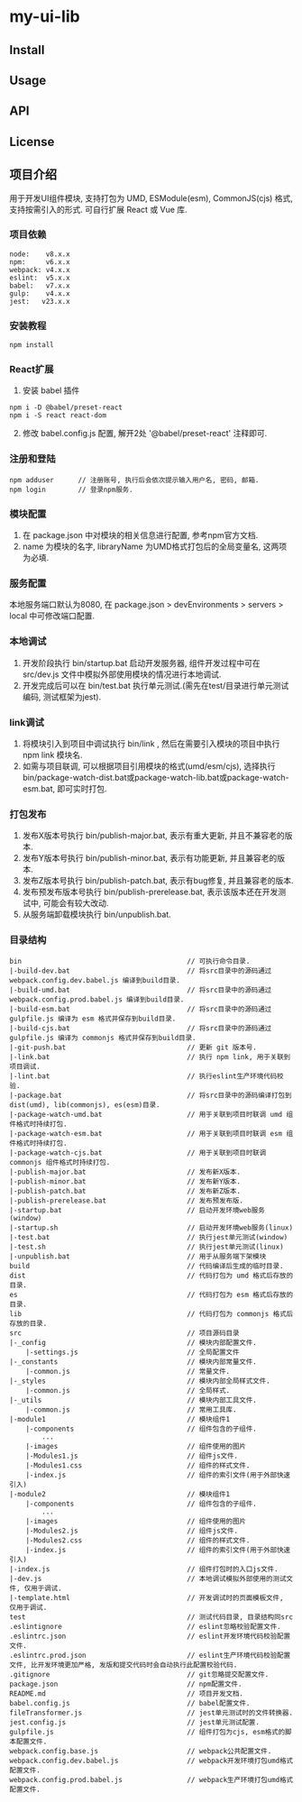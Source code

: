 # my-ui-lib

## Install

## Usage

## API

## License

## 项目介绍
用于开发UI组件模块, 支持打包为 UMD, ESModule(esm), CommonJS(cjs) 格式, 支持按需引入的形式.
可自行扩展 React 或 Vue 库.

### 项目依赖
```
node:    v8.x.x
npm:     v6.x.x
webpack: v4.x.x
eslint:  v5.x.x
babel:   v7.x.x
gulp:    v4.x.x
jest:   v23.x.x
```

### 安装教程
```
npm install
```

### React扩展
1. 安装 babel 插件
```
npm i -D @babel/preset-react
npm i -S react react-dom
```
2. 修改 babel.config.js 配置, 解开2处 '@babel/preset-react' 注释即可.

### 注册和登陆
```
npm adduser      // 注册账号, 执行后会依次提示输入用户名, 密码, 邮箱.
npm login        // 登录npm服务.
```

### 模块配置
1. 在 package.json 中对模块的相关信息进行配置, 参考npm官方文档.
2. name 为模块的名字, libraryName 为UMD格式打包后的全局变量名, 这两项为必填.

### 服务配置
本地服务端口默认为8080, 在 package.json > devEnvironments > servers > local 中可修改端口配置.

### 本地调试
1. 开发阶段执行 bin/startup.bat 启动开发服务器, 组件开发过程中可在 src/dev.js 文件中模拟外部使用模块的情况进行本地调试.
2. 开发完成后可以在 bin/test.bat 执行单元测试.(需先在test/目录进行单元测试编码, 测试框架为jest).

### link调试
1. 将模块引入到项目中调试执行 bin/link , 然后在需要引入模块的项目中执行 npm link 模块名.
2. 如需与项目联调, 可以根据项目引用模块的格式(umd/esm/cjs), 选择执行 bin/package-watch-dist.bat或package-watch-lib.bat或package-watch-esm.bat, 即可实时打包.

### 打包发布
1. 发布X版本号执行 bin/publish-major.bat, 表示有重大更新, 并且不兼容老的版本.
2. 发布Y版本号执行 bin/publish-minor.bat, 表示有功能更新, 并且兼容老的版本.
3. 发布Z版本号执行 bin/publish-patch.bat, 表示有bug修复, 并且兼容老的版本.
3. 发布预发布版本号执行 bin/publish-prerelease.bat, 表示该版本还在开发测试中, 可能会有较大改动.
4. 从服务端卸载模块执行 bin/unpublish.bat.

### 目录结构
```
bin                                         // 可执行命令目录.
|-build-dev.bat                             // 将src目录中的源码通过 webpack.config.dev.babel.js 编译到build目录.
|-build-umd.bat                             // 将src目录中的源码通过 webpack.config.prod.babel.js 编译到build目录.
|-build-esm.bat                             // 将src目录中的源码通过 gulpfile.js 编译为 esm 格式并保存到build目录.
|-build-cjs.bat                             // 将src目录中的源码通过 gulpfile.js 编译为 commonjs 格式并保存到build目录.
|-git-push.bat                              // 更新 git 版本号.
|-link.bat                                  // 执行 npm link, 用于关联到项目调试.
|-lint.bat                                  // 执行eslint生产环境代码校验.
|-package.bat                               // 将src目录中的源码编译打包到dist(umd), lib(commonjs), es(esm)目录.
|-package-watch-umd.bat                     // 用于关联到项目时联调 umd 组件格式时持续打包.
|-package-watch-esm.bat                     // 用于关联到项目时联调 esm 组件格式时持续打包.
|-package-watch-cjs.bat                     // 用于关联到项目时联调 commonjs 组件格式时持续打包.
|-publish-major.bat                         // 发布新X版本.
|-publish-minor.bat                         // 发布新Y版本.
|-publish-patch.bat                         // 发布新Z版本.
|-publish-prerelease.bat                    // 发布预发布版.
|-startup.bat                               // 启动开发环境web服务(window)
|-startup.sh                                // 启动开发环境web服务(linux)
|-test.bat                                  // 执行jest单元测试(window)
|-test.sh                                   // 执行jest单元测试(linux)
|-unpublish.bat                             // 用于从服务端下架模块
build                                       // 代码编译后生成的临时目录.
dist                                        // 代码打包为 umd 格式后存放的目录.
es                                          // 代码打包为 esm 格式后存放的目录.
lib                                         // 代码打包为 commonjs 格式后存放的目录.
src                                         // 项目源码目录
|-_config                                   // 模块内部配置文件.
    |-settings.js                           // 全局配置文件
|-_constants                                // 模块内部常量文件.
    |-common.js                             // 常量文件.
|-_styles                                   // 模块内部全局样式文件.
    |-common.js                             // 全局样式.
|-_utils                                    // 模块内部工具文件.
    |-common.js                             // 常用工具库.
|-module1                                   // 模块组件1
    |-components                            // 组件包含的子组件.
        ...
    |-images                                // 组件使用的图片
    |-Modules1.js                           // 组件js文件.
    |-Modules1.css                          // 组件的样式文件.
    |-index.js                              // 组件的索引文件(用于外部快速引入)
|-module2                                   // 模块组件1
    |-components                            // 组件包含的子组件.
        ...
    |-images                                // 组件使用的图片
    |-Modules2.js                           // 组件js文件.
    |-Modules2.css                          // 组件的样式文件.
    |-index.js                              // 组件的索引文件(用于外部快速引入)
|-index.js                                  // 组件打包时的入口js文件.
|-dev.js                                    // 本地调试模拟外部使用的测试文件, 仅用于调试.
|-template.html                             // 开发调试时的页面模板文件, 仅用于调试.
test                                        // 测试代码目录, 目录结构同src
.eslintignore                               // eslint忽略校验配置文件.
.eslintrc.json                              // eslint开发环境代码校验配置文件.
.eslintrc.prod.json                         // eslint生产环境代码校验配置文件, 比开发环境更加严格, 发版和提交代码时会自动执行此配置校验代码.
.gitignore                                  // git忽略提交配置文件.
package.json                                // npm配置文件.
README.md                                   // 项目开发文档.
babel.config.js                             // babel配置文件.
fileTransformer.js                          // jest单元测试时的文件转换器.
jest.config.js                              // jest单元测试配置.
gulpfile.js                                 // 组件打包为cjs, esm格式的脚本配置文件.
webpack.config.base.js                      // webpack公共配置文件.
webpack.config.dev.babel.js                 // webpack开发环境打包umd格式配置文件.
webpack.config.prod.babel.js                // webpack生产环境打包umd格式配置文件.
```